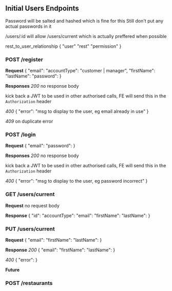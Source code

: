 
## Initial Users Endpoints

Password will be salted and hashed which is fine for this
Still don't put any actual passwords in it

/users/:id will allow /users/current which is actually preffered when possible

rest_to_user_relationship
{
    "user"
    "rest"
    "permission" 
}

### POST /register
**Request**
{
    "email": 
    "accountType": "customer | manager",
    "firstName": 
    "lastName": 
    "password": 
}

**Responses**
*200*
no response body

kick back a JWT to be used in other authorised calls, FE will send this in the `Authorization` header

*400*
{
    "error": "msg to display to the user, eg email already in use"
}

*409*
on duplicate error

### POST /login
**Request**
{
    "email": 
    "password":
}

**Responses**
*200*
no response body

kick back a JWT to be used in other authorised calls, FE will send this in the `Authorization` header

*400*
{
    "error": "msg to display to the user, eg password incorrect"
}

### GET /users/current 
**Request**
no request body

**Response**
{
    "id": 
    "accountType": 
    "email": 
    "firstName": 
    "lastName": 
}

### PUT /users/current
**Request**
{
    "email": 
    "firstName": 
    "lastName": 
}

**Response**
*200*
{
    "email": 
    "firstName": 
    "lastName": 
}

*400*
{
    "error": 
}

**Future**
### POST /restaurants

